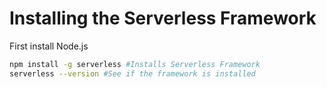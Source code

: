 # Installing the Serverless Framework 
First install Node.js
```sh
npm install -g serverless #Installs Serverless Framework
serverless --version #See if the framework is installed

```

